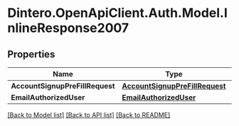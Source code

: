 # Dintero.OpenApiClient.Auth.Model.InlineResponse2007

## Properties

Name | Type | Description | Notes
------------ | ------------- | ------------- | -------------
**AccountSignupPreFillRequest** | [**AccountSignupPreFillRequest**](AccountSignupPreFillRequest.md) |  | [optional] 
**EmailAuthorizedUser** | [**EmailAuthorizedUser**](EmailAuthorizedUser.md) |  | [optional] 

[[Back to Model list]](../README.md#documentation-for-models) [[Back to API list]](../README.md#documentation-for-api-endpoints) [[Back to README]](../README.md)

